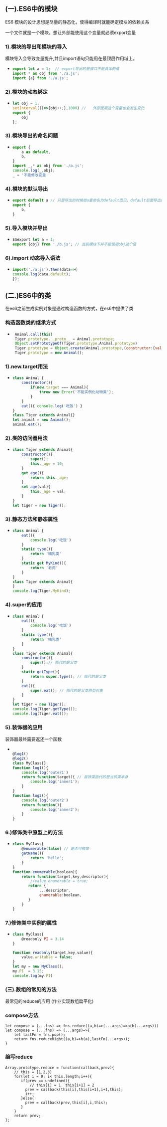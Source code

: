 ##  (一).ES6中的模块

ES6 模块的设计思想是尽量的静态化，使得编译时就能确定模块的依赖关系

一个文件就是一个模块，想让外部能使用这个变量就必须export变量

### 1).模块的导出和模块的导入 

模块导入会导致变量提升,并且import语句只能用在最顶层作用域上。

- ```javascript
  export let a = 1;  // export导出的是接口不是具体的值
  import * as obj from './a.js';
  import {a} from './a.js';
  ```

### 2).模块的动态绑定 

- ```javascript
  let obj = 1;
  setInterval(()=>{obj++;},1000) //   外部使用这个变量也会发生变化
  export {
      obj
  };
  ```

### 3).模块导出的命名问题    

- ```javascript
  export {
      a as default,
      b,
  }
  import _,* as obj from './a.js';
  console.log(_,obj);
  _ = '不能修改变量'
  
  ```

### 4).模块的默认导出  

- ```javascript
  export default a // 只是导出的时候给a重命名为default而已，default后面导出的都是具体的值
  export {
      b,
  }
  ```

### 5).导入模块并导出  

- ```javascript
  ESexport let a = 1;
  export {obj} from './b.js'; // 当前模块下并不能使用obj这个值
  ```

### 6).import 动态导入语法

- ```javascript
  import('./a.js').then(data=>{
  console.log(data.default);
  });
  ```



## (二.)ES6中的类

在es6之前生成实例对象是通过构造函数的方式，在es6中提供了类

### 构造函数类的继承方式

- ```javascript
   Animal.call(this)
   Tiger.prototype.__proto__ = Animal.prototype;
   Object.setPrototypeOf(Tiger.prototype,Animal.prototype)
   Tiger.prototype = Object.create(Animal.prototype,{constructor:{value:Tiger}});
   Tiger.prototype = new Animal();
  ```



### 1).new.target用法  

- ```javascript
  class Animal {
      constructor(){
          if(new.target === Animal){
              throw new Error('不能实例化动物类');
          }
      }
      eat(){ console.log('吃饭') }
  }
  class Tiger extends Animal{}
  let animal = new Animal();
  animal.eat();
  ```

### 2).类的访问器用法  

- ```javascript
  class Tiger extends Animal{
      constructor(){
          super();
          this._age = 10;
      }
      get age(){
          return this._age;
      }
      set age(val){
          this._age = val;
      }
  }
  let tiger = new Tiger();
  ```

### 3).静态方法和静态属性

- ```javascript
  class Animal {
      eat(){
          console.log('吃饭')
      }
      static type(){
          return '哺乳类'
      }
      static get MyKind(){
          return '老虎'
      }
  }
  class Tiger extends Animal{
  }
  console.log(Tiger.MyKind);
  ```

### 4).super的应用

- ```javascript
  class Animal {
      eat(){
          console.log('吃饭')
      }
      static type(){
          return '哺乳类'
      }
  }
  class Tiger extends Animal{
      constructor(){
          super();// 指代的是父类
      }
      static getType(){
          return super.type(); // 指代的是父类
      }
      eat(){
          super.eat(); // 指代的是父类原型对象
      }
  }
  let tiger = new Tiger();
  console.log(Tiger.getType());
  console.log(tiger.eat());
  
  ```

### 5).装饰器的应用

装饰器最终需要返还一个函数

- ```javascript
  
  @log1()
  @log2()
  class MyClass{}
  function log1(){
      console.log('outer1')
      return function(target){ // 装饰类指代的是当前类本身
          console.log('inner1');
      }
  }
  function log2(){
      console.log('outer2')
      return function(){
          console.log('inner2');
      }
  }
  ```

### 6.)修饰类中原型上的方法

- ```javascript
  class MyClass{
      @enumerable(false) // 是否可枚举
      getName(){
          return 'hello';
      }
  }
  function enumerable(boolean){
      return function(target,key,descriptor){
          //value.enumerable = true;
         return {
              ...descriptor,    
              enumerable:boolean,
         }
      }
  }
  ```



### 7.)修饰类中实例的属性

- ```javascript
  class MyClass{
      @readonly PI = 3.14
  }
  
  function readonly(target,key,value){
      value.writable = false;
  }   
  let my = new MyClass();
  my.PI  = 3.15;
  console.log(my.PI)
  
  ```

### (三).数组的常见的方法

最常见的reduce的应用 (作业实现数组扁平化)

### compose方法

```
let compose = (...fns) => fns.reduce((a,b)=>(...args)=>a(b(...args)))
let compose = (...fns) => (...args)=>{
    let lastFn = fns.pop();
    return fns.reduceRight((a,b)=>b(a),lastFn(...args));
}
```



### 编写reduce

```
Array.prototype.reduce = function(callback,prev){
    // this = [1,2,3]
    for(let i = 0; i< this.length;i++){
       if(prev == undefined){
           // this[i] = 1  this[i+1] = 2
         prev = callback(this[i],this[i+1],i+1,this);
         i++;
       }else{
         prev = callback(prev,this[i],i,this);
       }
    }
    return prev;
};
```











































